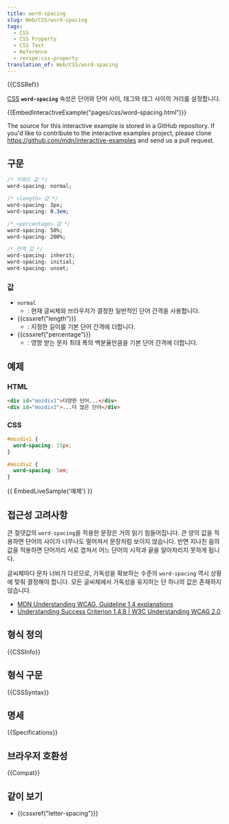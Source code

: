 ```yaml
---
title: word-spacing
slug: Web/CSS/word-spacing
tags:
  - CSS
  - CSS Property
  - CSS Text
  - Reference
  - recipe:css-property
translation_of: Web/CSS/word-spacing
---
```

{{CSSRef}}

[CSS](/ko/docs/Web/CSS) **`word-spacing`** 속성은 단어와 단어 사이, 태그와 태그 사이의 거리를 설정합니다.

{{EmbedInteractiveExample("pages/css/word-spacing.html")}}

<div class="hidden">The source for this interactive example is stored in a GitHub repository. If you'd like to contribute to the interactive examples project, please clone <a href="https://github.com/mdn/interactive-examples">https://github.com/mdn/interactive-examples</a> and send us a pull request.</div>

## 구문

```css
/* 키워드 값 */
word-spacing: normal;

/* <length> 값 */
word-spacing: 3px;
word-spacing: 0.3em;

/* <percentage> 값 */
word-spacing: 50%;
word-spacing: 200%;

/* 전역 값 */
word-spacing: inherit;
word-spacing: initial;
word-spacing: unset;
```

### 값

- `normal`
  - : 현재 글씨체와 브라우저가 결정한 일반적인 단어 간격을 사용합니다.
- {{cssxref("length")}}
  - : 지정한 길이를 기본 단어 간격에 더합니다.
- {{cssxref("percentage")}}
  - : 영향 받는 문자 최대 폭의 백분율만큼을 기본 단어 간격에 더합니다.

## 예제

### HTML

```html
<div id="mozdiv1">다양한 단어...</div>
<div id="mozdiv2">...더 많은 단어</div>
```

### CSS

```css
#mozdiv1 {
  word-spacing: 15px;
}

#mozdiv2 {
  word-spacing: 5em;
}
```

{{ EmbedLiveSample('예제') }}

## 접근성 고려사항

큰 절댓값의 `word-spacing`을 적용한 문장은 거의 읽기 힘들어집니다. 큰 양의 값을 적용하면 단어의 사이가 너무나도 멀어져서 문장처럼 보이지 않습니다. 반면 지나친 음의 값을 적용하면 단어끼리 서로 겹쳐서 어느 단어의 시작과 끝을 알아차리지 못하게 됩니다.

글씨체마다 문자 너비가 다르므로, 가독성을 확보하는 수준의 `word-spacing` 역시 상황에 맞춰 결정해야 합니다. 모든 글씨체에서 가독성을 유지하는 단 하나의 값은 존재하지 않습니다.

- [MDN Understanding WCAG, Guideline 1.4 explanations](/ko/docs/Web/Accessibility/Understanding_WCAG/Perceivable#Guideline_1.4_Make_it_easier_for_users_to_see_and_hear_content_including_separating_foreground_from_background)
- [Understanding Success Criterion 1.4.8 | W3C Understanding WCAG 2.0](https://www.w3.org/TR/UNDERSTANDING-WCAG20/visual-audio-contrast-visual-presentation.html)

## 형식 정의

{{CSSInfo}}

## 형식 구문

{{CSSSyntax}}

## 명세

{{Specifications}}

## 브라우저 호환성

{{Compat}}

## 같이 보기

- {{cssxref("letter-spacing")}}
